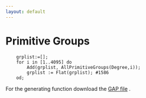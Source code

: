 ```yaml
---
layout: default
---
```

# Primitive Groups

```
    grplist:=[]; 
    for i in [1..4095] do 
        Add(grplist, AllPrimitiveGroups(Degree,i)); 
        grplist := Flat(grplist); #1586
    od;
```

For the generating function download the [GAP file](Primitive.g) .
